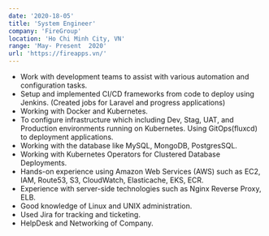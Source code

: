 ```yaml
---
date: '2020-18-05'
title: 'System Engineer'
company: 'FireGroup'
location: 'Ho Chi Minh City, VN'
range: 'May- Present  2020'
url: 'https://fireapps.vn/'
---
```


- Work with development teams to assist with various automation and configuration tasks.
- Setup and implemented CI/CD frameworks from code to deploy using Jenkins. (Created jobs for Laravel and progress applications)
- Working with Docker and Kubernetes.
- To configure infrastructure which including Dev, Stag, UAT, and Production environments running on Kubernetes. Using GitOps(fluxcd) to deployment applications.
- Working with the database like MySQL, MongoDB, PostgresSQL.
- Working with Kubernetes Operators for Clustered Database Deployments.
- Hands-on experience using Amazon Web Services (AWS) such as EC2, IAM, Route53, S3, CloudWatch, Elasticache, EKS, ECR.
- Experience with server-side technologies such as Nginx Reverse Proxy, ELB.
- Good knowledge of Linux and UNIX administration.
- Used Jira for tracking and ticketing.
- HelpDesk and Networking of Company.
